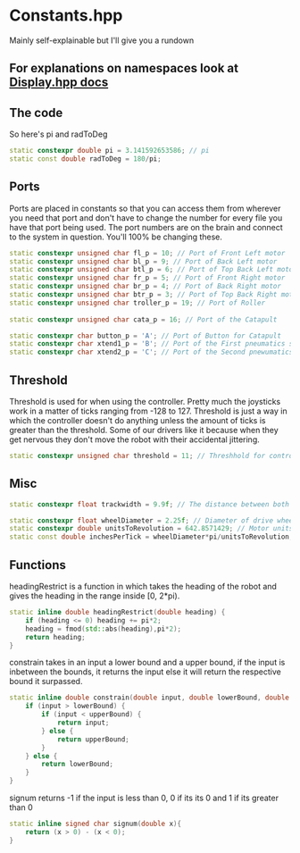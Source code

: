 # Constants.hpp

Mainly self-explainable but I'll give you a rundown

## For explanations on namespaces look at [Display.hpp docs](Display.md)

## The code

So here's pi and radToDeg

```cpp
static constexpr double pi = 3.141592653586; // pi
static const double radToDeg = 180/pi;
```

## Ports

Ports are placed in constants so that you can access them from wherever you need that port and don't have to change the number for every file you have that port being used. The port numbers are on the brain and connect to the system in question. You'll 100% be changing these.

```cpp
static constexpr unsigned char fl_p = 10; // Port of Front Left motor
static constexpr unsigned char bl_p = 9; // Port of Back Left motor
static constexpr unsigned char btl_p = 6; // Port of Top Back Left motor
static constexpr unsigned char fr_p = 5; // Port of Front Right motor
static constexpr unsigned char br_p = 4; // Port of Back Right motor
static constexpr unsigned char btr_p = 3; // Port of Top Back Right motor
static constexpr unsigned char troller_p = 19; // Port of Roller
    
static constexpr unsigned char cata_p = 16; // Port of the Catapult

static constexpr char button_p = 'A'; // Port of Button for Catapult
static constexpr char xtend1_p = 'B'; // Port of the First pneumatics system
static constexpr char xtend2_p = 'C'; // Port of the Second pnewumatics system

```

## Threshold

Threshold is used for when using the controller. Pretty much the joysticks work in a matter of ticks ranging from -128 to 127. Threshold is just a way in which the controller doesn't do anything unless the amount of ticks is greater than the threshold. Some of our drivers like it because when they get nervous they don't move the robot with their accidental jittering.

```cpp
static constexpr unsigned char threshold = 11; // Threshhold for controller to start moving the robot
```

## Misc

```cpp
static constexpr float trackwidth = 9.9f; // The distance between both the left and an right motors

static constexpr float wheelDiameter = 2.25f; // Diameter of drive wheels
static constexpr double unitsToRevolution = 642.8571429; // Motor units per revolution for drive wheels (900 * 5/7)
static const double inchesPerTick = wheelDiameter*pi/unitsToRevolution; // The inches per tick for the drive encoders
```

## Functions

headingRestrict is a function in which takes the heading of the robot and gives the heading in the range inside [0, 2*pi).

```cpp
static inline double headingRestrict(double heading) {
    if (heading <= 0) heading += pi*2;
    heading = fmod(std::abs(heading),pi*2);
    return heading;
}
```

constrain takes in an input a lower bound and a upper bound, if the input is inbetween the bounds, it returns the input else it will return the respective bound it surpassed.

```cpp
static inline double constrain(double input, double lowerBound, double upperBound) {
    if (input > lowerBound) {
        if (input < upperBound) {
            return input;
        } else {
            return upperBound;
        }
    } else {
        return lowerBound;
    }
}
```

signum returns -1 if the input is less than 0, 0 if its its 0 and 1 if its greater than 0

```cpp
static inline signed char signum(double x){
    return (x > 0) - (x < 0);
}
```
